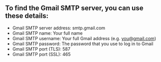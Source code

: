 ## To find the Gmail SMTP server, you can use these details:

 * Gmail SMTP server address: smtp.gmail.com
 * Gmail SMTP name: Your full name
 * Gmail SMTP username: Your full Gmail address (e.g. you@gmail.com)
 * Gmail SMTP password: The password that you use to log in to Gmail
 * Gmail SMTP port (TLS): 587
 * Gmail SMTP port (SSL): 465